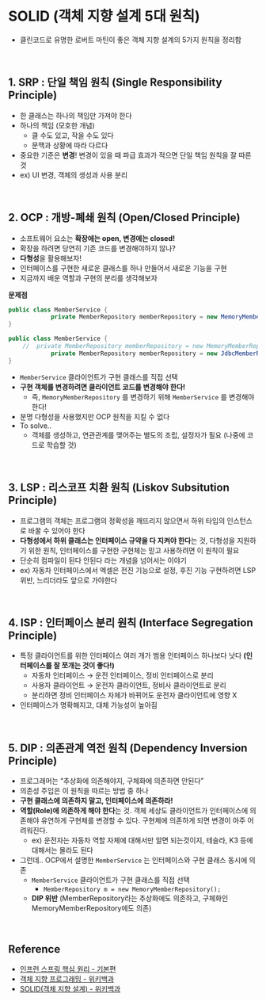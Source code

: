 # SOLID (객체 지향 설계 5대 원칙)

- 클린코드로 유명한 로버트 마틴이 좋은 객체 지향 설계의 5가지 원칙을 정리함

<br>

## 1. SRP : 단일 책임 원칙 (Single Responsibility Principle)

- 한 클래스는 하나의 책임만 가져야 한다
- 하나의 책임 (모호한 개념)
    - 클 수도 있고, 작을 수도 있다
    - 문맥과 상황에 따라 다르다
- 중요한 기준은 **변경**! 변경이 있을 때 파급 효과가 적으면 단일 책임 원칙을 잘 따른 것
- ex) UI 변경, 객체의 생성과 사용 분리

<br>

## 2. OCP : 개방-폐쇄 원칙 (Open/Closed Principle)

- 소프트웨어 요소는 **확장에는 open, 변경에는 closed!**
- 확장을 하려면 당연히 기존 코드를 변경해야하지 않나?
- **다형성**을 활용해보자!
- 인터페이스를 구현한 새로운 클래스를 하나 만들어서 새로운 기능을 구현
- 지금까지 배운 역할과 구현의 분리를 생각해보자

**문제점**

```java
public class MemberService {
			private MemberRepository memberRepository = new MemoryMemberRepository();
}
```

```java
public class MemberService {
	//  private MemberRepository memberRepository = new MemoryMemberRepository();
			private MemberRepository memberRepository = new JdbcMemberRepository();
}
```

- `MemberService` 클라이언트가 구현 클래스를 직접 선택
- **구현 객체를 변경하려면 클라이언트 코드를 변경해야 한다!**
    - 즉, `MemoryMemberRepository` 를 변경하기 위해 `MemberService` 를 변경해야한다!
- 분명 다형성을 사용했지만 OCP 원칙을 지킬 수 없다
- To solve..
    - 객체를 생성하고, 연관관계를 맺어주는 별도의 조립, 설정자가 필요 (나중에 코드로 학습할 것)

<br>

## 3. LSP : 리스코프 치환 원칙 (Liskov Subsitution Principle)

- 프로그램의 객체는 프로그램의 정확성을 깨뜨리지 않으면서 하위 타입의 인스턴스로 바꿀 수 있어야 한다
- **다형성에서 하위 클래스는 인터페이스 규약을 다 지켜야 한다**는 것, 다형성을 지원하기 위한 원칙, 인터페이스를 구현한 구현체는 믿고 사용하려면 이 원칙이 필요
- 단순히 컴파일이 된다 안된다 라는 개념을 넘어서는 이야기
- ex) 자동차 인터페이스에서 엑셀은 전진 기능으로 설정, 후진 기능 구현하려면 LSP 위반, 느리더라도 앞으로 가야한다

<br>

## 4. ISP : 인터페이스 분리 원칙 (Interface Segregation Principle)

- 특정 클라이언트를 위한 인터페이스 여러 개가 범용 인터페이스 하나보다 낫다 **(인터페이스를 잘 쪼개는 것이 좋다!)**
    - 자동차 인터페이스 → 운전 인터페이스, 정비 인터페이스로 분리
    - 사용자 클라이언트 → 운전자 클라이언트, 정비사 클라이언트로 분리
    - 분리하면 정비 인터페이스 자체가 바뀌어도 운전자 클라이언트에 영향 X
- 인터페이스가 명확해지고, 대체 가능성이 높아짐

<br>

## 5. DIP : 의존관계 역전 원칙 (Dependency Inversion Principle)

- 프로그래머는 “추상화에 의존해야지, 구체화에 의존하면 안된다”
- 의존성 주입은 이 원칙을 따르는 방법 중 하나
- **구현 클래스에 의존하지 말고, 인터페이스에 의존하라!**
- **역할(Role)에 의존하게 해야 한다**는 것. 객체 세상도 클라이언트가 인터페이스에 의존해야 유연하게 구현체를 변경할 수 있다. 구현체에 의존하게 되면 변경이 아주 어려워진다.
    - ex) 운전자는 자동차 역할 자체에 대해서만 알면 되는것이지, 테슬라, K3 등에 대해서는 몰라도 된다
- 그런데.. OCP에서 설명한 `MemberService` 는 인터페이스와 구현 클래스 동시에 의존
    - `MemberService` 클라이언트가 구현 클래스를 직접 선택
        - `MemberRepository m = new MemoryMemberRepository();`
    - **DIP 위반** (MemberRepository라는 추상화에도 의존하고, 구체화인 MemoryMemberRepository에도 의존)


<br>

## Reference

- [인프런 스프링 핵심 원리 - 기본편](https://www.inflearn.com/course/%EC%8A%A4%ED%94%84%EB%A7%81-%ED%95%B5%EC%8B%AC-%EC%9B%90%EB%A6%AC-%EA%B8%B0%EB%B3%B8%ED%8E%B8)
- [객체 지향 프로그래밍 - 위키백과](https://ko.wikipedia.org/wiki/%EA%B0%9D%EC%B2%B4_%EC%A7%80%ED%96%A5_%ED%94%84%EB%A1%9C%EA%B7%B8%EB%9E%98%EB%B0%8D)
- [SOLID(객체 지향 설계) - 위키백과](https://ko.wikipedia.org/wiki/SOLID_(%EA%B0%9D%EC%B2%B4_%EC%A7%80%ED%96%A5_%EC%84%A4%EA%B3%84))
